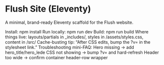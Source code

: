 # Flush Site (Eleventy)
A minimal, brand-ready Eleventy scaffold for the Flush website.

Install: npm install
Run locally: npm run dev
Build: npm run build
Where things live: layouts/partials in _includes/, styles in /assets/styles.css, content in /src/
Cache-busting tip: “After CSS edits, bump the ?v= in the stylesheet link.”
Troubleshooting mini-FAQ:
Hero missing → add hero_title/hero_lede
CSS not showing → bump ?v= and hard-refresh
Header too wide → confirm container header-row wrapper
